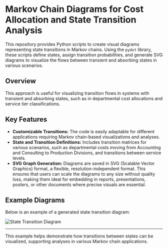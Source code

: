 # Markov Chain Diagrams for Cost Allocation and State Transition Analysis

This repository provides Python scripts to create visual diagrams representing state transitions in Markov chains. Using the `pydot` library, these scripts define states, assign transition probabilities, and generate SVG diagrams to visualize the flows between transient and absorbing states in various scenarios.

## Overview

This approach is useful for visualizing transition flows in systems with transient and absorbing states, such as in departmental cost allocations and service tier classifications.

## Key Features

- **Customizable Transitions:** The code is easily adaptable for different applications requiring Markov chain-based visualizations and analyses.
- **State and Transition Definitions:** Includes transition matrices for various scenarios, such as departmental costs moving from Accounting and Consulting to Production Divisions, and transitions between service levels.
- **SVG Graph Generation:** Diagrams are saved in SVG (Scalable Vector Graphics) format, a flexible, resolution-independent format. This ensures that users can scale the diagrams to any size without quality loss, making them ideal for embedding in reports, presentations, posters, or other documents where precise visuals are essential.

## Example Diagrams

Below is an example of a generated state transition diagram:

![State Transition Diagram]('/images/diagram.png')

---

This example helps demonstrate how transitions between states can be visualized, supporting analyses in various Markov chain applications.
